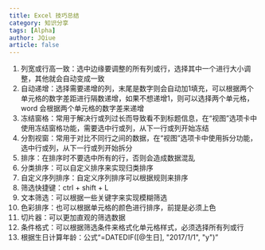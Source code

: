 ```yaml
---
title: Excel 技巧总结
category: 知识分享
tags: [Alpha]
author: JQiue
article: false
---
```


1. 列宽或行高一致：选中边缘要调整的所有列或行，选择其中一个进行大小调整，其他就会自动变成一致
2. 自动递增：选择需要递增的列，末尾是数字则会自动加1填充，可以根据两个单元格的数字差距进行隔数递增，如果不想递增1，则可以选择两个单元格，word 会根据两个单元格的数字差来递增
3. 冻结窗格：常用于解决行或列过长而导致看不到标题信息，在“视图”选项卡中使用冻结窗格功能，需要选中行或列，从下一行或列开始冻结
4. 分割视窗：常用于对比不同行之间的数据，在“视图”选项卡中使用拆分功能，选中行或列，从下一行或列开始拆分
5. 排序：在排序时不要选中所有的行，否则会造成数据混乱
6. 分类排序：可以自定义排序来实现归类排序
7. 自定义序列排序：自定义序列排序可以根据规则来排序
8. 筛选快捷键：ctrl + shift + L
9. 文本筛选：可以根据一些关键字来实现模糊筛选
10. 色彩排序：也可以根据单元格的颜色进行排序，前提是必须上色
11. 切片器：可以更加直观的筛选数据
12. 条件格式：可以根据筛选条件来格式化单元格样式，必须选择所有列或行
13. 根据生日计算年龄：公式“=DATEDIF([@生日], "2017/1/1", "y")”
